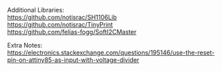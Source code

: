Additional Libraries:  
https://github.com/notisrac/SH1106Lib  
https://github.com/notisrac/TinyPrint  
https://github.com/felias-fogg/SoftI2CMaster  
  
Extra Notes:  
https://electronics.stackexchange.com/questions/195146/use-the-reset-pin-on-attiny85-as-input-with-voltage-divider  
